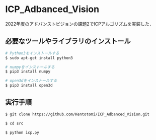 # ICP_Adbanced_Vision

2022年度のアドバンストビジョンの課題2でICPアルゴリズムを実装した．

## 必要なツールやライブラリのインストール

```bash
# Python3をインストールする
$ sudo apt-get install python3

# numpyをインストールする
$ pip3 install numpy

# open3dをインストールする
$ pip3 install open3d
```

## 実行手順

```bash
$ git clone https://github.com/Kentotomi/ICP_Adbanced_Vision.git

$ cd src

$ python icp.py
